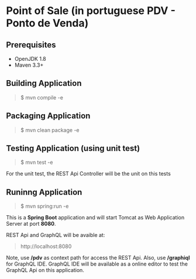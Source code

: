 # Point of Sale (in portuguese PDV - Ponto de Venda)

## Prerequisites

- OpenJDK 1.8
- Maven 3.3+

## Building Application

> $ mvn compile -e

## Packaging Application

> $ mvn clean package -e

## Testing Application (using unit test)

> $ mvn test -e

For the unit test, the REST Api Controller will be the unit on this tests

## Runinng Application

> $ mvn spring:run -e

This is a **Spring Boot** application and will start Tomcat as Web Application Server at port **8080**.

REST Api and GraphQL will be avaible at:

> http://localhost:8080

Note, use **/pdv** as context path for access the REST Api. Also, use **/graphiql** for GraphQL IDE. GraphQL IDE will be available 
as a online editor to test the GraphQL Api on this application.
